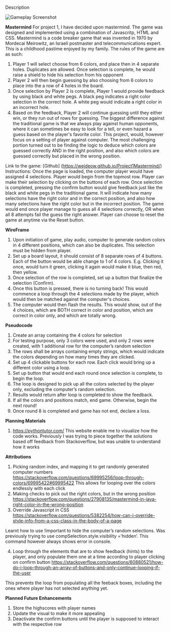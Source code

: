Description 

![Gameplay Screenshot]('./Proj1screenshot.png')
 
**Mastermind**
For project 1, I have decided upon mastermind.  The game was designed and implemented using a combination of Javascritp, HTML and CSS.
Mastermind is a code breaker game that was invented in 1970 by Mordecai Meirowitz, an Israeli postmaster and telecommunications expert. This is a childhood pastime enjoyed by my family. The rules of the game are as such:
1.	Player 1 will select choose from 6 colors, and place then in 4 separate holes. Duplicates are allowed. Once selection is complete, he would raise a shield to hide his selection from his opponent
2.	Player 2 will then begin guessing by also choosing from 6 colors to place into the a row of 4 holes in the board.
3.	Once selection by Player 2 is complete, Player 1 would provide feedback by using black and white pegs. A black peg indicates a right color selection in the correct hole. A white peg would indicate a right color in an incorrect hole. 
4.	Based on the feedback, Player 2 will continue guessing until they either win, or they run out of rows for guessing.
The biggest difference against the traditional game is that we always play against human opponents, where it can sometimes be easy to look for a tell, or even hazard a guess based on the player's favorite color.
This project, would, however focus on a setting of player against computer. The most challenging portion turned out to be finding the logic to deduce which colors are guessed correctly AND in the right position, and also which colors are guessed correctly but placed in the wrong position.

Link to the game:
[Github] (https://weideow.github.io/Project1Mastermind/)
Instructions: Once the page is loaded, the computer player would have assigned 4 selections.
Player would begin from the topmost row.
Player can make their selection by clicking on the buttons of each row. Once selection is completed, pressing the confirm button would give feedback just like the black and white pegs in the traditional game. It will indicate how many selections have the right color and in the correct position, and also how many selections have the right color but in the incorrect position.
The game would end once player manage to guess all 4 selections correctly, OR when all 8 attempts fail the guess the right answer. 
Player can choose to reset the game at anytime via the Reset button.



**WireFrame**
1.	Upon initiation of game, play audio, computer to generate random colors in 4 different positions, which can also be duplicates. This selection must be hidden from player.
2.	Set up a board layout, it should consist of 8 separate rows of 4 buttons. Each of the button would be able change to 1 of 4 colors. E.g. Clicking it once, would turn it green, clicking it again would make it blue, then red, then yellow.
3.	Once selection of the row is completed, set up a button that finalize the selection (Confirm).
4.	Once this button is pressed, there is no turning back! This would commence a loop through the 4 selections made by the player, which would then be matched against the computer's choices. 
5.	The computer would then flash the results. This would show, out of the 4 choices, which are BOTH correct in color and position, which are correct in color only, and which are totally wrong.


**Pseudocode**
1.	Create an array containing the 4 colors for selection
2.	For testing purpose, only 3 colors were used, and only 2 rows were created, with 1 additional row for the computer’s random selection
3.	The rows shall be arrays containing empty strings, which would indicate the colors depending on how many times they are clicked.
4.	Set up 4 clickable buttons for each row. Each click would bring up a different color using a loop.
5.	Set up button that would end each round once selection is complete, to begin the loop.
6.	The loop is designed to pick up all the colors selected by the player only, excluding the computer’s random selection.
7.	Results would return after loop is completed to show the feedback.
8.	If all the colors and positions match, end game. Otherwise, begin the next round!
9.	Once round 8 is completed and game has not end, declare a loss. 

**Planning Materials**
1.	https://pythontutor.com/
This website enable me to visualize how the code works. Previously I was trying to piece together the solutions based off feedback from Stackoverflow, but was unable to understand how it works

**Attributions**
1.	Picking random index, and mapping it to get randomly generated computer numbers
https://stackoverflow.com/questions/69995256/loop-through-colors/69995422#69995422 
This allows for looping over the colors endlessly with each click
2.	Making checks to pick out the right colors, but in the wrong position
https://stackoverflow.com/questions/27908135/mastermind-in-java-right-color-in-the-wrong-position
3.	Override Javascript in CSS
https://stackoverflow.com/questions/5382254/how-can-i-override-style-info-from-a-css-class-in-the-body-of-a-page

Learnt how to use !important to hide the computer’s random selections. Was previously trying to use compSelection.style.visibility =’hidden’. This command however always shows error in console. 

4.	Loop through the elements that are to show feedback (hints) to the player, and only populate them one at a time according to player clicking on confirm button
https://stackoverflow.com/questions/60880521/how-do-i-loop-through-an-array-of-buttons-and-only-continue-looping-if-the-user

This prevents the loop from populating all the feeback boxes, including the ones where player has not selected anything yet.


**Planned Future Enhancements**
1. Store the highscores with player names
2. Update the visual to make it more appealing
3. Deactivate the confirm buttons until the player is supposed to interact with the respective row

